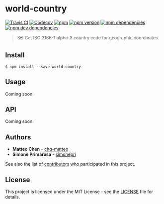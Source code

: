 # world-country
[![Travis CI](https://travis-ci.org/busrapidohq/world-country.svg?branch=master)](https://travis-ci.org/busrapidohq/world-country) [![Codecov](https://img.shields.io/codecov/c/github/busrapidohq/world-country/master.svg)](https://codecov.io/gh/busrapidohq/world-country) [![npm](https://img.shields.io/npm/dm/world-country.svg)](https://www.npmjs.com/package/world-country) [![npm version](https://img.shields.io/npm/v/world-country.svg)](https://www.npmjs.com/package/world-country) [![npm dependencies](https://david-dm.org/busrapidohq/world-country.svg)](https://david-dm.org/busrapidohq/world-country) [![npm dev dependencies](https://david-dm.org/busrapidohq/world-country/dev-status.svg)](https://david-dm.org/busrapidohq/world-country#info=devDependencies)
> 🗺 Get ISO 3166-1 alpha-3 country code for geographic coordinates.

## Install

```
$ npm install --save world-country
```

## Usage
Coming soon

## API
Coming soon

## Authors
* **Matteo Chen** - [chq-matteo](https://github.com/chq-matteo)
* **Simone Primarosa** - [simonepri](https://github.com/simonepri)

See also the list of [contributors](https://github.com/busrapidohq/world-country/contributors) who participated in this project.

## License
This project is licensed under the MIT License - see the [LICENSE](LICENSE) file for details.
